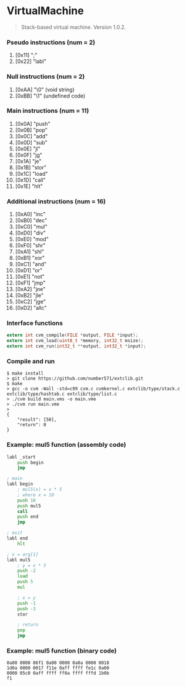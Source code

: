 # VirtualMachine
> Stack-based virtual machine. Version 1.0.2.

### Pseudo instructions (num = 2)
1. [0x11] ";"
2. [0x22] "labl"

### Null instructions (num = 2)
1. [0xAA] "\0" (void string)
2. [0xBB] "\1" (undefined code)

### Main instructions (num = 11)
1.  [0x0A] "push"  
2.  [0x0B] "pop"   
3.  [0x0C] "add"   
4.  [0x0D] "sub"   
5.  [0x0E] "jl"    
6.  [0x0F] "jg"    
7.  [0x1A] "je"    
8.  [0x1B] "stor" 
9.  [0x1C] "load"  
10. [0x1D] "call"  
11. [0x1E] "hlt"   

### Additional instructions (num = 16)
1.  [0xA0] "inc"  
2.  [0xB0] "dec"   
3.  [0xC0] "mul"   
4.  [0xD0] "div"   
5.  [0xE0] "mod"    
6.  [0xF0] "shr"    
7.  [0xA1] "shl"    
8.  [0xB1] "xor" 
9.  [0xC1] "and"  
10. [0xD1] "or"  
11. [0xE1] "not"   
12. [0xF1] "jmp"   
13. [0xA2] "jne"   
14. [0xB2] "jle"   
15. [0xC2] "jge"   
16. [0xD2] "allc"   

### Interface functions
```c
extern int cvm_compile(FILE *output, FILE *input);
extern int cvm_load(uint8_t *memory, int32_t msize);
extern int cvm_run(int32_t **output, int32_t *input);
```

### Compile and run
```
$ make install
> git clone https://github.com/number571/extclib.git
$ make 
> gcc -o cvm -Wall -std=c99 cvm.c cvmkernel.c extclib/type/stack.c extclib/type/hashtab.c extclib/type/list.c 
> ./cvm build main.vms -o main.vme
> ./cvm run main.vme
> 
{
	"result": [50],
	"return": 0
}
```

### Example: mul5 function (assembly code)
```asm
labl _start
	push begin 
	jmp

; main
labl begin
	; mul5(x) = x * 5
	; where x = 10
	push 10
	push mul5
	call
	push end
	jmp	

; exit 
labl end
	hlt

; x = arg[1]
labl mul5
	; y = x * 5
	push -2
	load 
	push 5
	mul

	; x = y
	push -1
	push -3
	stor 

	; return
	pop
	jmp
```

### Example: mul5 function (binary code)
```
0a00 0000 06f1 0a00 0000 0a0a 0000 0018
1d0a 0000 0017 f11e 0aff ffff fe1c 0a00
0000 05c0 0aff ffff ff0a ffff fffd 1b0b
f1
```
